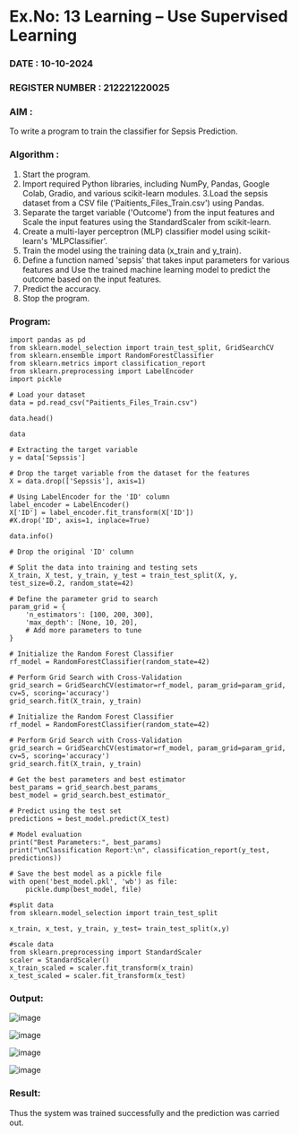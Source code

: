 # Ex.No: 13 Learning – Use Supervised Learning  

### DATE : 10-10-2024  

### REGISTER NUMBER : 212221220025 

### AIM : 
To write a program to train the classifier for Sepsis Prediction. 


###  Algorithm :
1. Start the program.
2. Import required Python libraries, including NumPy, Pandas, Google Colab, Gradio, and various scikit-learn modules.
3.Load the sepsis dataset from a CSV file ('Paitients_Files_Train.csv') using Pandas.
4. Separate the target variable ('Outcome') from the input features and Scale the input features using the StandardScaler from scikit-learn.
5. Create a multi-layer perceptron (MLP) classifier model using scikit-learn's 'MLPClassifier'.
6. Train the model using the training data (x_train and y_train).
7. Define a function named 'sepsis' that takes input parameters for various features and Use the trained machine learning model to predict the outcome based on the input features.
8. Predict the accuracy.
9. Stop the program.

### Program:
```
import pandas as pd
from sklearn.model_selection import train_test_split, GridSearchCV
from sklearn.ensemble import RandomForestClassifier
from sklearn.metrics import classification_report
from sklearn.preprocessing import LabelEncoder
import pickle

```
```
# Load your dataset
data = pd.read_csv("Paitients_Files_Train.csv")

```
```
data.head()
```
```
data
```
```
# Extracting the target variable
y = data['Sepssis']

# Drop the target variable from the dataset for the features
X = data.drop(['Sepssis'], axis=1)

# Using LabelEncoder for the 'ID' column
label_encoder = LabelEncoder()
X['ID'] = label_encoder.fit_transform(X['ID'])
#X.drop('ID', axis=1, inplace=True)
```
```
data.info()
```
```
# Drop the original 'ID' column

# Split the data into training and testing sets
X_train, X_test, y_train, y_test = train_test_split(X, y, test_size=0.2, random_state=42)

# Define the parameter grid to search
param_grid = {
    'n_estimators': [100, 200, 300],
    'max_depth': [None, 10, 20],
    # Add more parameters to tune
}
```
```
# Initialize the Random Forest Classifier
rf_model = RandomForestClassifier(random_state=42)

# Perform Grid Search with Cross-Validation
grid_search = GridSearchCV(estimator=rf_model, param_grid=param_grid, cv=5, scoring='accuracy')
grid_search.fit(X_train, y_train)
```
```
# Initialize the Random Forest Classifier
rf_model = RandomForestClassifier(random_state=42)

# Perform Grid Search with Cross-Validation
grid_search = GridSearchCV(estimator=rf_model, param_grid=param_grid, cv=5, scoring='accuracy')
grid_search.fit(X_train, y_train)
```
```
# Get the best parameters and best estimator
best_params = grid_search.best_params_
best_model = grid_search.best_estimator_

# Predict using the test set
predictions = best_model.predict(X_test)

```
```
# Model evaluation
print("Best Parameters:", best_params)
print("\nClassification Report:\n", classification_report(y_test, predictions))

# Save the best model as a pickle file
with open('best_model.pkl', 'wb') as file:
    pickle.dump(best_model, file)
```
```
#split data
from sklearn.model_selection import train_test_split

x_train, x_test, y_train, y_test= train_test_split(x,y)
```
```
#scale data
from sklearn.preprocessing import StandardScaler
scaler = StandardScaler()
x_train_scaled = scaler.fit_transform(x_train)
x_test_scaled = scaler.fit_transform(x_test)
```


### Output:

![image](https://github.com/user-attachments/assets/8cb86d3f-5189-4408-9e42-77f2accb5bf7)

![image](https://github.com/user-attachments/assets/70192c44-d223-4d42-8cc4-bac92b544c6d)

![image](https://github.com/user-attachments/assets/d341a8e9-e472-4fd6-b69e-da60738da8d3)

![image](https://github.com/user-attachments/assets/65791ba4-0ceb-472d-aa74-fefdcb980099)


### Result:
Thus the system was trained successfully and the prediction was carried out.
